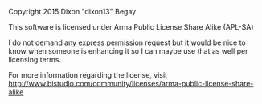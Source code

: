 
Copyright 2015 Dixon "dixon13" Begay

This software is licensed under Arma Public License Share Alike (APL-SA)

I do not demand any express permission request but it would be nice to know when someone is enhancing it so I can maybe use that as well per licensing terms.

For more information regarding the license, visit http://www.bistudio.com/community/licenses/arma-public-license-share-alike
